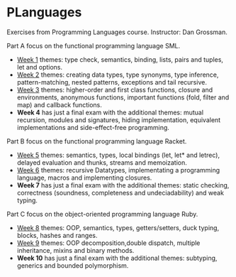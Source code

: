 # PLanguages
Exercises from Programming Languages course. Instructor: Dan Grossman.

Part A focus on the functional programming language SML.

- [Week 1](https://github.com/JaumLA/PLanguages/tree/main/Part%20A/Week%201) themes: type check, semantics, binding, lists, pairs and tuples, let and options.
- [Week 2](https://github.com/JaumLA/PLanguages/tree/main/Part%20A/Week%202) themes: creating data types, type synonyms, type inference, pattern-matching, nested patterns, exceptions and tail recursive.
- [Week 3](https://github.com/JaumLA/PLanguages/tree/main/Part%20A/Week%203) themes: higher-order and first class functions, closure and environments, anonymous functions, important functions (fold, filter and map) and callback functions.
- **Week 4** has just a final exam with the additional themes: mutual recursion, modules and signatures, hiding implementation, equivalent implementations and side-effect-free programming.

Part B focus on the functional programming language Racket.
- [Week 5](https://github.com/JaumLA/PLanguages/tree/main/Part%20B/Week%205) themes: semantics, types, local bindings (let, let* and letrec), delayed evaluation and thunks, streams and memoization.
- [Week 6](https://github.com/JaumLA/PLanguages/tree/main/Part%20B/Week%206) themes: recursive Datatypes, implementating a programming language, macros and implementing closures.
- **Week 7** has just a final exam with the additional themes: static checking, correctness (soundness, completeness and undeciadability) and weak typing.

Part C focus on the object-oriented programming language Ruby.
- [Week 8](https://github.com/JaumLA/PLanguages/tree/main/Part%20C/Week%207) themes: OOP, semantics, types, getters/setters, duck typing, blocks, hashes and ranges.
- [Week 9](https://github.com/JaumLA/PLanguages/tree/main/Part%20C/Week%208) themes: OOP decomposition,double dispatch, multiple inheritance, mixins and binary methods.
- **Week 10** has just a final exam with the additional themes: subtyping, generics and bounded polymorphism.
